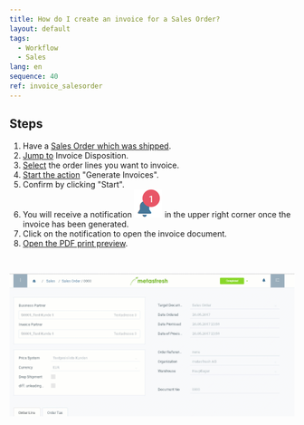 ```yaml
---
title: How do I create an invoice for a Sales Order?
layout: default
tags:
  - Workflow
  - Sales
lang: en
sequence: 40
ref: invoice_salesorder
---
```


## Steps

1. Have a [Sales Order which was shipped](Ship_SalesOrder).
1. [Jump to](JumptoviaSidebar) Invoice Disposition.
1. [Select](RecordSelection) the order lines you want to invoice.
1. [Start the action](StartAction) "Generate Invoices".
1. Confirm by clicking "Start".
1. You will receive a notification ![](assets/NotificationBell_WebUI.png) in the upper right corner once the invoice has been generated.
1. Click on the notification to open the invoice document.
1. [Open the PDF print preview](PrintPreview).
<br>

![](assets/salesorderinvoice.gif)
